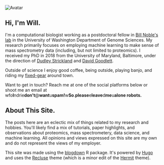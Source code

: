 ---
---

<img src="/images/avatar.jpg" alt="Avatar" class="avatar">  

## Hi, I'm Will. 

I'm a computational biologist working as a postdoctoral fellow in [Bill Noble's
lab](https://noble.gs.washington.edu) in the University of Washington Department
of Genome Sciences. My research primarily focuses on employing machine learning
to make sense of mass spectrometry data (including, but not limited to
proteomics). I received my PhD in 2018 from the University of Maryland,
Baltimore, under the direction of [Dudley
Strickland](http://www.medschool.umaryland.edu/profiles/Strickland-Dudley/) and
[David Goodlett](http://goodlettlab.org/).  

Outside of science I enjoy good coffee, being outside, playing banjo, and riding
my [fixed-gear](https://en.wikipedia.org/wiki/Fixed-gear_bicycle) around town. 

Want to get in touch? Reach me at one of the social platforms below or shoot me
an email at
wfo<b>I</b>ndrie<b>don't</b>@<b>want</b>u<b>spam!</b>w<b>So</b>.<b>please</b>e<b>leave</b>d<b>me</b>u<b>alone
robots.</b>

## About This Site.  
The posts here are an eclectic mix of things related to my research and hobbies.
You'll likely find a mix of tutorials, paper highlights, and observations about
proteomics, mass spectrometery, data science, and machine learning. All opinions
and views expressed on this site are my own and do not represent the views of my
employer.  

This site was made using the [blogdown](https://bookdown.org/yihui/blogdown/) R
package. It's powered by [Hugo](https://gohugo.io/) and uses the
[Recluse](https://github.com/wfondrie/recluse) theme (which is a minor edit of
the [Hermit](https://github.com/Track3/hermit) theme). 

